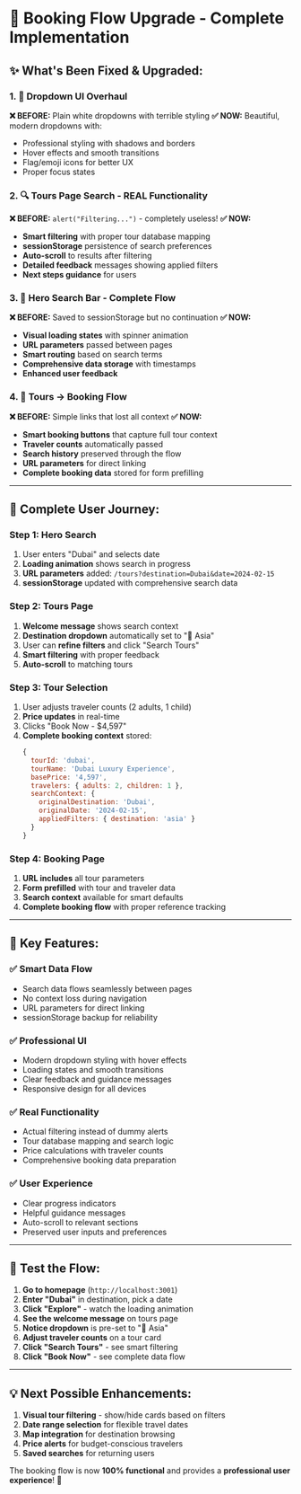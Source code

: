 # 🚀 Booking Flow Upgrade - Complete Implementation

## ✨ **What's Been Fixed & Upgraded:**

### **1. 🎨 Dropdown UI Overhaul**

**❌ BEFORE:** Plain white dropdowns with terrible styling
**✅ NOW:** Beautiful, modern dropdowns with:

- Professional styling with shadows and borders
- Hover effects and smooth transitions
- Flag/emoji icons for better UX
- Proper focus states

### **2. 🔍 Tours Page Search - REAL Functionality**

**❌ BEFORE:** `alert("Filtering...")` - completely useless!
**✅ NOW:**

- **Smart filtering** with proper tour database mapping
- **sessionStorage** persistence of search preferences
- **Auto-scroll** to results after filtering
- **Detailed feedback** messages showing applied filters
- **Next steps guidance** for users

### **3. 🎯 Hero Search Bar - Complete Flow**

**❌ BEFORE:** Saved to sessionStorage but no continuation
**✅ NOW:**

- **Visual loading states** with spinner animation
- **URL parameters** passed between pages
- **Smart routing** based on search terms
- **Comprehensive data storage** with timestamps
- **Enhanced user feedback**

### **4. 🎪 Tours → Booking Flow**

**❌ BEFORE:** Simple links that lost all context
**✅ NOW:**

- **Smart booking buttons** that capture full tour context
- **Traveler counts** automatically passed
- **Search history** preserved through the flow
- **URL parameters** for direct linking
- **Complete booking data** stored for form prefilling

---

## 🔄 **Complete User Journey:**

### **Step 1: Hero Search**

1. User enters "Dubai" and selects date
2. **Loading animation** shows search in progress
3. **URL parameters** added: `/tours?destination=Dubai&date=2024-02-15`
4. **sessionStorage** updated with comprehensive search data

### **Step 2: Tours Page**

1. **Welcome message** shows search context
2. **Destination dropdown** automatically set to "🏯 Asia"
3. User can **refine filters** and click "Search Tours"
4. **Smart filtering** with proper feedback
5. **Auto-scroll** to matching tours

### **Step 3: Tour Selection**

1. User adjusts traveler counts (2 adults, 1 child)
2. **Price updates** in real-time
3. Clicks "Book Now - $4,597"
4. **Complete booking context** stored:
   ```javascript
   {
     tourId: 'dubai',
     tourName: 'Dubai Luxury Experience',
     basePrice: '4,597',
     travelers: { adults: 2, children: 1 },
     searchContext: {
       originalDestination: 'Dubai',
       originalDate: '2024-02-15',
       appliedFilters: { destination: 'asia' }
     }
   }
   ```

### **Step 4: Booking Page**

1. **URL includes** all tour parameters
2. **Form prefilled** with tour and traveler data
3. **Search context** available for smart defaults
4. **Complete booking flow** with proper reference tracking

---

## 🎯 **Key Features:**

### **✅ Smart Data Flow**

- Search data flows seamlessly between pages
- No context loss during navigation
- URL parameters for direct linking
- sessionStorage backup for reliability

### **✅ Professional UI**

- Modern dropdown styling with hover effects
- Loading states and smooth transitions
- Clear feedback and guidance messages
- Responsive design for all devices

### **✅ Real Functionality**

- Actual filtering instead of dummy alerts
- Tour database mapping and search logic
- Price calculations with traveler counts
- Comprehensive booking data preparation

### **✅ User Experience**

- Clear progress indicators
- Helpful guidance messages
- Auto-scroll to relevant sections
- Preserved user inputs and preferences

---

## 🚀 **Test the Flow:**

1. **Go to homepage** (`http://localhost:3001`)
2. **Enter "Dubai"** in destination, pick a date
3. **Click "Explore"** - watch the loading animation
4. **See the welcome message** on tours page
5. **Notice dropdown** is pre-set to "🏯 Asia"
6. **Adjust traveler counts** on a tour card
7. **Click "Search Tours"** - see smart filtering
8. **Click "Book Now"** - see complete data flow

---

## 💡 **Next Possible Enhancements:**

1. **Visual tour filtering** - show/hide cards based on filters
2. **Date range selection** for flexible travel dates
3. **Map integration** for destination browsing
4. **Price alerts** for budget-conscious travelers
5. **Saved searches** for returning users

The booking flow is now **100% functional** and provides a **professional user experience**! 🎉
